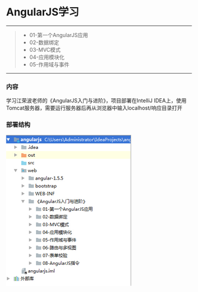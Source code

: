 ﻿# AngularJS学习

------

> * 01-第一个AngularJS应用
> * 02-数据绑定	
> * 03-MVC模式
> * 04-应用模块化
> * 05-作用域与事件

------

### 内容
学习江荣波老师的《AngularJS入门与进阶》，项目部署在IntelliJ IDEA上，使用Tomcat服务器，需要运行服务器后再从浏览器中输入localhost/响应目录打开<br>

### 部署结构
![image](https://github.com/luguanxing/JavaWeb-Study/blob/master/AngularJS/pictures/structure.jpg?raw=true)<br>
